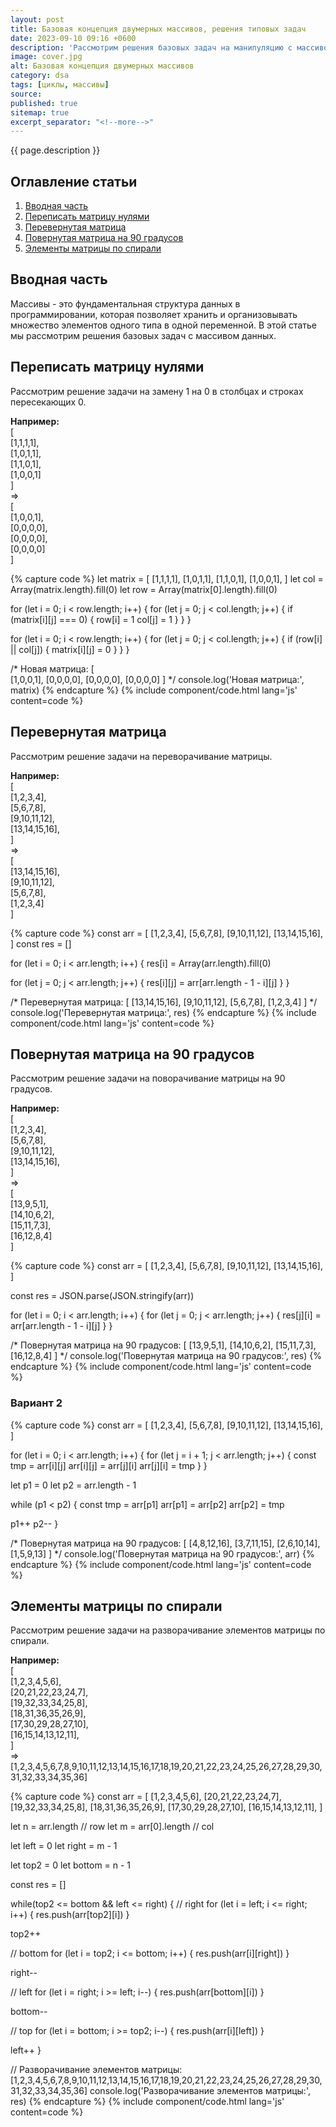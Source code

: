 ```yaml
---
layout: post
title: Базовая концепция двумерных массивов, решения типовых задач
date: 2023-09-10 09:16 +0600
description: 'Рассмотрим решения базовых задач на манипуляцию с массивом данных.'
image: cover.jpg
alt: Базовая концепция двумерных массивов
category: dsa
tags: [циклы, массивы]
source:
published: true
sitemap: true
excerpt_separator: "<!--more-->"
---
```


{{ page.description }}

<!--more-->

## <span class="attention">Оглавление</span> статьи

1. [Вводная часть](#intro)
2. [Переписать матрицу нулями](#matrix-zero)
3. [Перевернутая матрица](#reverse-matrix)
4. [Повернутая матрица на 90 градусов](#rotate-90)
5. [Элементы матрицы по спирали](#spiral-matrix)

<h2 id="intro"><span class="attention">Вводная</span> часть</h2>

Массивы - это фундаментальная структура данных в программировании, которая позволяет хранить и организовывать множество элементов одного типа в одной переменной. В этой статье мы рассмотрим решения базовых задач с массивом данных.

<h2 id="matrix-zero"><span class="attention">Переписать</span> матрицу нулями</h2>

Рассмотрим решение задачи на замену 1 на 0 в столбцах и строках пересекающих 0.

**Например:**\
[\
  [1,1,1,1],\
  [1,0,1,1],\
  [1,1,0,1],\
  [1,0,0,1]\
]\
=>\
[\
  [1,0,0,1],\
  [0,0,0,0],\
  [0,0,0,0],\
  [0,0,0,0]\
]

{% capture code %}
let matrix = [
[1,1,1,1],
[1,0,1,1],
[1,1,0,1],
[1,0,0,1],
]
let col = Array(matrix.length).fill(0)
let row = Array(matrix[0].length).fill(0)

for (let i = 0; i < row.length; i++) {
for (let j = 0; j < col.length; j++) {
if (matrix[i][j] === 0) {
row[i] = 1
col[j] = 1
}
}
}

for (let i = 0; i < row.length; i++) {
for (let j = 0; j < col.length; j++) {
if (row[i] || col[j]) {
matrix[i][j] = 0
}
}
}

/*
Новая матрица:
[\
[1,0,0,1],
[0,0,0,0],
[0,0,0,0],
[0,0,0,0]
]
*/
console.log('Новая матрица:', matrix)
{% endcapture %}
{% include component/code.html lang='js' content=code %}

<h2 id="reverse-matrix"><span class="attention">Перевернутая</span> матрица</h2>

Рассмотрим решение задачи на переворачивание матрицы.

**Например:**\
[\
[1,2,3,4],\
[5,6,7,8],\
[9,10,11,12],\
[13,14,15,16],\
]\
=>\
[\
[13,14,15,16],\
[9,10,11,12],\
[5,6,7,8],\
[1,2,3,4]\
]

{% capture code %}
const arr = [
[1,2,3,4],
[5,6,7,8],
[9,10,11,12],
[13,14,15,16],
]
const res = []

for (let i = 0; i < arr.length; i++) {
res[i] = Array(arr.length).fill(0)

for (let j = 0; j < arr.length; j++) {
res[i][j] = arr[arr.length - 1 - i][j]
}
}

/*
Перевернутая матрица:
[
[13,14,15,16],
[9,10,11,12],
[5,6,7,8],
[1,2,3,4]
]
*/
console.log('Перевернутая матрица:', res)
{% endcapture %}
{% include component/code.html lang='js' content=code %}

<h2 id="rotate-90"><span class="attention">Повернутая</span> матрица на 90 градусов</h2>

Рассмотрим решение задачи на поворачивание матрицы на 90 градусов.

**Например:**\
[\
[1,2,3,4],\
[5,6,7,8],\
[9,10,11,12],\
[13,14,15,16],\
]\
=>\
[\
[13,9,5,1],\
[14,10,6,2],\
[15,11,7,3],\
[16,12,8,4]\
]

{% capture code %}
const arr = [
[1,2,3,4],
[5,6,7,8],
[9,10,11,12],
[13,14,15,16],
]

const res = JSON.parse(JSON.stringify(arr))

for (let i = 0; i < arr.length; i++) {
for (let j = 0; j < arr.length; j++) {
res[j][i] = arr[arr.length - 1 - i][j]
}
}

/*
Повернутая матрица на 90 градусов:
[
[13,9,5,1],
[14,10,6,2],
[15,11,7,3],
[16,12,8,4]
]
*/
console.log('Повернутая матрица на 90 градусов:', res)
{% endcapture %}
{% include component/code.html lang='js' content=code %}

### Вариант 2

{% capture code %}
const arr = [
[1,2,3,4],
[5,6,7,8],
[9,10,11,12],
[13,14,15,16],
]

for (let i = 0; i < arr.length; i++) {
for (let j = i + 1; j < arr.length; j++) {
const tmp = arr[i][j]
arr[i][j] = arr[j][i]
arr[j][i] = tmp
}
}

let p1 = 0
let p2 = arr.length - 1

while (p1 < p2) {
const tmp = arr[p1]
arr[p1] = arr[p2]
arr[p2] = tmp

p1++
p2--
}

/*
Повернутая матрица на 90 градусов:
[
[4,8,12,16],
[3,7,11,15],
[2,6,10,14],
[1,5,9,13]
]
*/
console.log('Повернутая матрица на 90 градусов:', arr)
{% endcapture %}
{% include component/code.html lang='js' content=code %}

<h2 id="spiral-matrix"><span class="attention">Элементы</span> матрицы по спирали</h2>

Рассмотрим решение задачи на разворачивание элементов матрицы по спирали.

**Например:**\
[\
[1,2,3,4,5,6],\
[20,21,22,23,24,7],\
[19,32,33,34,25,8],\
[18,31,36,35,26,9],\
[17,30,29,28,27,10],\
[16,15,14,13,12,11],\
]\
=>\
[1,2,3,4,5,6,7,8,9,10,11,12,13,14,15,16,17,18,19,20,21,22,23,24,25,26,27,28,29,30,31,32,33,34,35,36]

{% capture code %}
const arr = [
[1,2,3,4,5,6],
[20,21,22,23,24,7],
[19,32,33,34,25,8],
[18,31,36,35,26,9],
[17,30,29,28,27,10],
[16,15,14,13,12,11],
]

let n = arr.length // row
let m = arr[0].length // col

let left = 0
let right = m - 1

let top2 = 0
let bottom = n - 1

const res = []

while(top2 <= bottom && left <= right) {
// right
for (let i = left; i <= right; i++) {
res.push(arr[top2][i])
}

top2++

// bottom
for (let i = top2; i <= bottom; i++) {
res.push(arr[i][right])
}

right--

// left
for (let i = right; i >= left; i--) {
res.push(arr[bottom][i])
}

bottom--

// top
for (let i = bottom; i >= top2; i--) {
res.push(arr[i][left])
}

left++
}

// Разворачивание элементов матрицы: [1,2,3,4,5,6,7,8,9,10,11,12,13,14,15,16,17,18,19,20,21,22,23,24,25,26,27,28,29,30,31,32,33,34,35,36]
console.log('Разворачивание элементов матрицы:', res)
{% endcapture %}
{% include component/code.html lang='js' content=code %}
